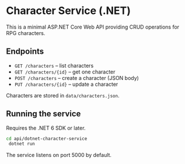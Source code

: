 # Character Service (.NET)

This is a minimal ASP.NET Core Web API providing CRUD operations for RPG characters.

## Endpoints

- `GET /characters` – list characters
- `GET /characters/{id}` – get one character
- `POST /characters` – create a character (JSON body)
- `PUT /characters/{id}` – update a character

Characters are stored in `data/characters.json`.

## Running the service

Requires the .NET 6 SDK or later.

```bash
cd api/dotnet-character-service
 dotnet run
```

The service listens on port 5000 by default.
